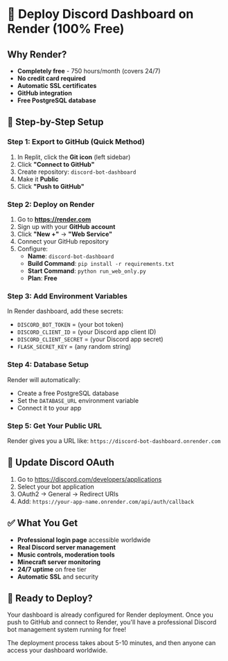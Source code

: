 # 🎨 Deploy Discord Dashboard on Render (100% Free)

## Why Render?
- **Completely free** - 750 hours/month (covers 24/7)
- **No credit card required**
- **Automatic SSL certificates**
- **GitHub integration**
- **Free PostgreSQL database**

## 🚀 Step-by-Step Setup

### Step 1: Export to GitHub (Quick Method)
1. In Replit, click the **Git icon** (left sidebar)
2. Click **"Connect to GitHub"**
3. Create repository: `discord-bot-dashboard`
4. Make it **Public**
5. Click **"Push to GitHub"**

### Step 2: Deploy on Render
1. Go to **https://render.com**
2. Sign up with your **GitHub account**
3. Click **"New +"** → **"Web Service"**
4. Connect your GitHub repository
5. Configure:
   - **Name**: `discord-bot-dashboard`
   - **Build Command**: `pip install -r requirements.txt`
   - **Start Command**: `python run_web_only.py`
   - **Plan**: **Free**

### Step 3: Add Environment Variables
In Render dashboard, add these secrets:
- `DISCORD_BOT_TOKEN` = (your bot token)
- `DISCORD_CLIENT_ID` = (your Discord app client ID)
- `DISCORD_CLIENT_SECRET` = (your Discord app secret)
- `FLASK_SECRET_KEY` = (any random string)

### Step 4: Database Setup
Render will automatically:
- Create a free PostgreSQL database
- Set the `DATABASE_URL` environment variable
- Connect it to your app

### Step 5: Get Your Public URL
Render gives you a URL like:
`https://discord-bot-dashboard.onrender.com`

## 🔧 Update Discord OAuth
1. Go to https://discord.com/developers/applications
2. Select your bot application
3. OAuth2 → General → Redirect URIs
4. Add: `https://your-app-name.onrender.com/api/auth/callback`

## ✅ What You Get
- **Professional login page** accessible worldwide
- **Real Discord server management**
- **Music controls, moderation tools**
- **Minecraft server monitoring**
- **24/7 uptime** on free tier
- **Automatic SSL** and security

## 🎯 Ready to Deploy?
Your dashboard is already configured for Render deployment. Once you push to GitHub and connect to Render, you'll have a professional Discord bot management system running for free!

The deployment process takes about 5-10 minutes, and then anyone can access your dashboard worldwide.